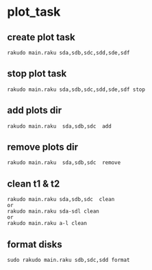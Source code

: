 # plot_task

## create plot task
```
rakudo main.raku sda,sdb,sdc,sdd,sde,sdf
```

## stop plot task
```
rakudo main.raku sda,sdb,sdc,sdd,sde,sdf stop
```

## add plots dir
```
rakudo main.raku  sda,sdb,sdc  add
```

## remove plots dir
```
rakudo main.raku  sda,sdb,sdc  remove
```

## clean t1 & t2
```
rakudo main.raku sda,sdb,sdc  clean
or
rakudo main.raku sda-sdl clean
or 
rakudo main.raku a-l clean
```

## format disks
```
sudo rakudo main.raku sdb,sdc,sdd format
```




